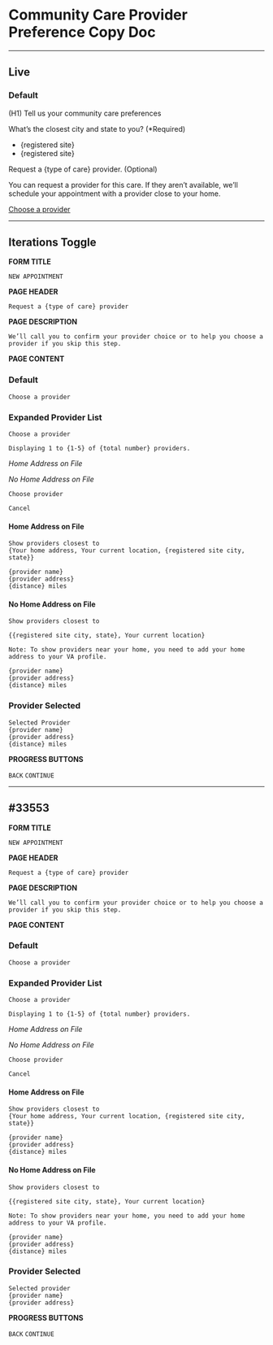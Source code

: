 # Community Care Provider Preference Copy Doc

---

## Live

### Default

(H1) Tell us your community care preferences

What’s the closest city and state to you? (*Required)

- {registered site}
- {registered site}

Request a {type of care} provider. (Optional)

You can request a provider for this care. If they aren’t available, we’ll schedule your appointment with a provider close to your home.

[Choose a provider](link)



---

## Iterations Toggle

**FORM TITLE**

```
NEW APPOINTMENT
```

**PAGE HEADER**

```
Request a {type of care} provider
```

**PAGE DESCRIPTION**

```
We’ll call you to confirm your provider choice or to help you choose a provider if you skip this step.
```

**PAGE CONTENT**

### Default

```
Choose a provider
```

### Expanded Provider List

```
Choose a provider

Displaying 1 to {1-5} of {total number} providers.
```

_Home Address on File_

_No Home Address on File_

```Choose provider```

```Cancel```

#### Home Address on File

```
Show providers closest to
{Your home address, Your current location, {registered site city, state}}

{provider name}
{provider address}
{distance} miles
```

#### No Home Address on File

```
Show providers closest to

{{registered site city, state}, Your current location}

Note: To show providers near your home, you need to add your home address to your VA profile.

{provider name}
{provider address}
{distance} miles
```

### Provider Selected

```
Selected Provider
{provider name}
{provider address}
{distance} miles
```

**PROGRESS BUTTONS**

```BACK```
```CONTINUE```

---

## #33553

**FORM TITLE**

```
NEW APPOINTMENT
```

**PAGE HEADER**

```
Request a {type of care} provider
```

**PAGE DESCRIPTION**

```
We’ll call you to confirm your provider choice or to help you choose a provider if you skip this step.
```

**PAGE CONTENT**

### Default

```
Choose a provider
```

### Expanded Provider List

```
Choose a provider

Displaying 1 to {1-5} of {total number} providers.
```

_Home Address on File_

_No Home Address on File_

```Choose provider```

```Cancel```

#### Home Address on File

```
Show providers closest to
{Your home address, Your current location, {registered site city, state}}

{provider name}
{provider address}
{distance} miles
```

#### No Home Address on File

```
Show providers closest to

{{registered site city, state}, Your current location}

Note: To show providers near your home, you need to add your home address to your VA profile.

{provider name}
{provider address}
{distance} miles
```

### Provider Selected

```
Selected provider
{provider name}
{provider address}
```

**PROGRESS BUTTONS**

```BACK```
```CONTINUE```

